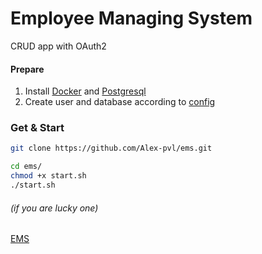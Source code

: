 # Employee Managing System
CRUD app with OAuth2

#### Prepare
1. Install [Docker](https://github.com/Alex-pvl/server-setup/blob/main/docker-install.sh) and [Postgresql](https://www.digitalocean.com/community/tutorials/how-to-install-postgresql-on-ubuntu-20-04-quickstart)
2. Сreate user and database according to [config](https://github.com/Alex-pvl/ems/blob/master/docker-compose.yml)

### Get & Start
```bash
git clone https://github.com/Alex-pvl/ems.git

cd ems/
chmod +x start.sh
./start.sh
``` 

###### (if you are lucky one)
[EMS](http://79.141.65.68:666/)
